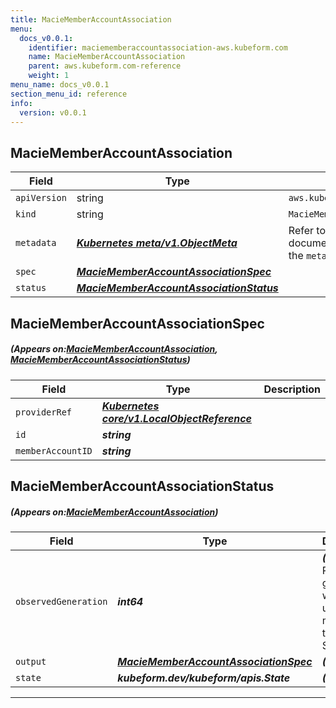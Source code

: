 ```yaml
---
title: MacieMemberAccountAssociation
menu:
  docs_v0.0.1:
    identifier: maciememberaccountassociation-aws.kubeform.com
    name: MacieMemberAccountAssociation
    parent: aws.kubeform.com-reference
    weight: 1
menu_name: docs_v0.0.1
section_menu_id: reference
info:
  version: v0.0.1
---
```


## MacieMemberAccountAssociation
| Field | Type | Description |
| ------ | ----- | ----------- |
| `apiVersion` | string | `aws.kubeform.com/v1alpha1` |
|    `kind` | string | `MacieMemberAccountAssociation` |
| `metadata` | ***[Kubernetes meta/v1.ObjectMeta](https://kubernetes.io/docs/reference/generated/kubernetes-api/v1.13/#objectmeta-v1-meta)***|Refer to the Kubernetes API documentation for the fields of the `metadata` field.|
| `spec` | ***[MacieMemberAccountAssociationSpec](#MacieMemberAccountAssociationSpec)***||
| `status` | ***[MacieMemberAccountAssociationStatus](#MacieMemberAccountAssociationStatus)***||
## MacieMemberAccountAssociationSpec
##### (Appears on:[MacieMemberAccountAssociation](#MacieMemberAccountAssociation), [MacieMemberAccountAssociationStatus](#MacieMemberAccountAssociationStatus))
| Field | Type | Description |
| ------ | ----- | ----------- |
| `providerRef` | ***[Kubernetes core/v1.LocalObjectReference](https://kubernetes.io/docs/reference/generated/kubernetes-api/v1.13/#localobjectreference-v1-core)***||
| `id` | ***string***||
| `memberAccountID` | ***string***||
## MacieMemberAccountAssociationStatus
##### (Appears on:[MacieMemberAccountAssociation](#MacieMemberAccountAssociation))
| Field | Type | Description |
| ------ | ----- | ----------- |
| `observedGeneration` | ***int64***| ***(Optional)*** Resource generation, which is updated on mutation by the API Server.|
| `output` | ***[MacieMemberAccountAssociationSpec](#MacieMemberAccountAssociationSpec)***| ***(Optional)*** |
| `state` | ***kubeform.dev/kubeform/apis.State***| ***(Optional)*** |
---
